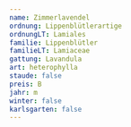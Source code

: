 ```yaml
---
name: Zimmerlavendel
ordnung: Lippenblütlerartige
ordnungLT: Lamiales
familie: Lippenblütler
familieLT: Lamiaceae
gattung: Lavandula
art: heterophylla
staude: false
preis: B
jahr: m
winter: false
karlsgarten: false
---
```

